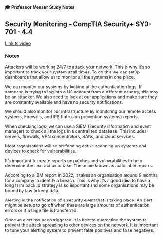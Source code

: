 #### 🎓 Professor Messer Study Notes

##  Security Monitoring - CompTIA Security+ SY0-701 - 4.4

[Link to video](https://youtu.be/np2WI_rM-Ok?si=GA7BqYI0Jb2snYK0)

### Notes

Attackers will be working 24/7 to attack your network. This is why it’s so important to track your system at all times. To do this we can setup dashboards that allow us to monitor all the systems in one place. 

We can monitor our systems by looking at the authentication logs. If someone is trying to log into a US account from a different country, this may be an attacker. We also need to look at our applications and make sure they are constantly available and have no security notifications. 

We should also monitor our infrastructure by monitoring our remote access systems, Firewalls, and IPS (Intrusion prevention systems) reports.

When checking logs, we can use a SIEM (Security information and event manager) to check all the logs in a centralised database. This includes servers, firewalls, VPN concentrators, SANs, and cloud services.

Most organisations will be preforming active scanning on systems and devices to check for vulnerabilities.

It’s important to create reports on patches and vulnerabilities to help determine the next action to take. These are known as actionable reports. 

According to a IBM report in 2022, it takes an organisation around 9 months for a company to identify a breach. This is why it’s a good idea to have a long term backup strategy is so important and some organisations may be bound by law to keep data. 

Alerting is the notification of a security event that is taking place. An alert might be setup to go off when there are large amounts of authentication errors or if a large file is transferred. 

Once an alert has been triggered, it is best to quarantine the system to prevent the attack spreading to other devices on the network. It is important to tune your alerting system to prevent false positives and false negatives. 
